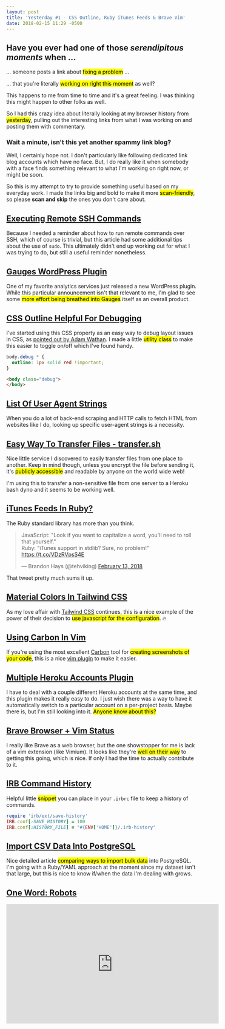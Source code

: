 ```yaml
---
layout: post
title: 'Yesterday #1 - CSS Outline, Ruby iTunes Feeds & Brave Vim'
date: 2018-02-15 11:29 -0500
---
```


## Have you ever had one of those _serendipitous moments_ when ...

... someone posts a link about <mark>fixing a problem</mark> ...

... that you're literally <mark>working on right this moment</mark> as well?

This happens to me from time to time and it's a great feeling.  I was thinking
this might happen to other folks as well.

So I had this crazy idea about literally looking at my browser history from
<mark>yesterday</mark>, pulling out the interesting
links from what I was working on and posting them with commentary.

### Wait a minute, isn't this yet another spammy link blog?

Well, I certainly hope not.  I don't particularly like following dedicated link
blog accounts which have no face.  But, I do really like it when somebody with a
face finds something relevant to what I'm working on right now, or might be soon.

So this is my attempt to try to provide something useful based on my everyday
work.  I made the links <span class="text-2xl font-medium">big and bold</span> to make it more
<mark>scan-friendly</mark>, so please **scan and
skip** the ones you don't care about.

## [Executing Remote SSH Commands][ssh-commands]
Because I needed a reminder about how to run remote commands over SSH, which of
course is trivial, but this article had some additional tips about the use of
`sudo`.  This ultimately didn't end up working out for what I was trying to do,
but still a useful reminder nonetheless.

## [Gauges WordPress Plugin][gauges]
One of my favorite analytics services just released a new WordPress plugin.
While this particular announcement isn't that relevant to me, I'm glad to see
some <mark>more effort being breathed into Gauges</mark> itself as an overall product.

## [CSS Outline Helpful For Debugging][outline]
I've started using this CSS property as an easy way to debug layout issues in
CSS, as [pointed out by Adam Wathan](https://twitter.com/joeybeninghove/status/963844950180945921).
I made a little <mark>utility class</mark> to make this easier to toggle on/off which I've
found handy.

```css
body.debug * {
  outline: 1px solid red !important;
}
```

```html
<body class="debug">
</body>
```

## [List Of User Agent Strings][user-agents]
When you do a lot of back-end scraping and HTTP calls to fetch HTML from
websites like I do, looking up specific user-agent strings is a necessity.

## [Easy Way To Transfer Files - transfer.sh][transfer]
Nice little service I discovered to easily transfer files from one place to
another.  Keep in mind though, unless you encrypt the file before sending it,
it's <mark>publicly accessible</mark> and readable by anyone on the world wide web!

I'm using this to transfer a non-sensitive file from one server to a Heroku bash
dyno and it seems to be working well.

## [iTunes Feeds In Ruby?][itunes]

The Ruby standard library has more than you think.

<blockquote class="twitter-tweet" data-lang="en"><p lang="en"
dir="ltr">JavaScript: &quot;Look if you want to capitalize a word, you&#39;ll
need to roll that yourself.&quot;<br>Ruby: &quot;iTunes support in stdlib? Sure,
no problem!&quot; <a
href="https://t.co/VDzRVpsS4E">https://t.co/VDzRVpsS4E</a></p>&mdash; Brandon
Hays (@tehviking) <a
href="https://twitter.com/tehviking/status/963550871618490368?ref_src=twsrc%5Etfw">February
13, 2018</a></blockquote>
<script async src="https://platform.twitter.com/widgets.js"
charset="utf-8"></script>

That tweet pretty much sums it up.

## [Material Colors In Tailwind CSS][tailwind]
As my love affair with [Tailwind CSS](https://tailwindcss.com) continues, this
is a nice example of the power of their decision to <mark>use javascript for the
configuration</mark>.  :fire:

## [Using Carbon In Vim][carbon]
If you're using the most excellent [Carbon](https://carbon.now.sh) tool for
<mark>creating screenshots of your code</mark>, this is a nice [vim plugin][carbon] to make
it easier.

## [Multiple Heroku Accounts Plugin][heroku-accounts]
I have to deal with a couple different Heroku accounts at the same time, and
this plugin makes it really easy to do.  I just wish there was a way to have it
automatically switch to a particular account on a per-project basis.  Maybe
there is, but I'm still looking into it.  <mark>Anyone know about this?</mark>

## [Brave Browser + Vim Status][brave]
I really like Brave as a web browser, but the one showstopper for me is lack of
a vim extension (like Vimium).  It looks like they're <mark>well on their way</mark> to
getting this going, which is nice.  If only I had the time to actually
contribute to it.

## [IRB Command History][irb]
Helpful little <mark>snippet</mark> you can place in your `.irbrc` file to keep a history of
commands.

```ruby
require 'irb/ext/save-history'
IRB.conf[:SAVE_HISTORY] = 100
IRB.conf[:HISTORY_FILE] = "#{ENV['HOME']}/.irb-history"
```

## [Import CSV Data Into PostgreSQL][postgresql]
Nice detailed article <mark>comparing ways to import bulk data</mark> into PostgreSQL.  I'm
going with a Ruby/YAML approach at the moment since my dataset isn't that large,
but this is nice to know if/when the data I'm dealing with grows.

## [One Word: Robots][robots]
<p class="responsive-video">
<iframe width="560" height="315" src="https://www.youtube.com/embed/fUyU3lKzoio" frameborder="0" allow="autoplay; encrypted-media" allowfullscreen></iframe>
</p>

[ssh-commands]: https://www.cyberciti.biz/faq/unix-linux-execute-command-using-ssh/
[gauges]: https://wordpress.org/plugins/gauges-analytics/
[outline]: https://developer.mozilla.org/en-US/docs/Web/CSS/outline
[user-agents]: http://www.useragentstring.com/pages/useragentstring.php?name=Chrome
[transfer]: https://transfer.sh/
[itunes]: https://github.com/ruby/ruby/blob/01a656c3fb1dd5fe8d3401880a2219221b252313/lib/rss/itunes.rb
[tailwind]: https://gist.github.com/davidpiesse/74f5eaa23eb405e61b58cfe535d9907c
[carbon]: https://github.com/kristijanhusak/vim-carbon-now-sh
[heroku-accounts]: https://github.com/heroku/heroku-accounts
[brave]: https://github.com/brave/browser-laptop/issues/9531
[robots]: https://www.youtube.com/watch?v=fUyU3lKzoio
[irb]: https://coderwall.com/p/l8azzq/add-history-to-the-ruby-irb-console
[postgresql]: https://infinum.co/the-capsized-eight/superfast-csv-imports-using-postgresqls-copy
